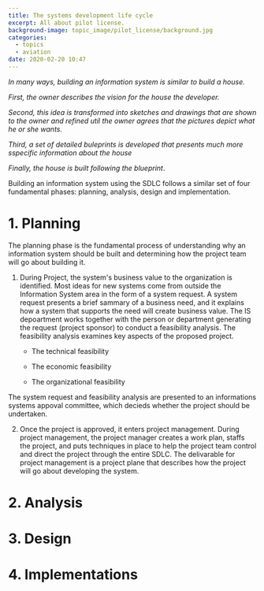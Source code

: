 ```yaml
---
title: The systems development life cycle
excerpt: All about pilot license.
background-image: topic_image/pilot_license/background.jpg
categories:
  - topics
  - aviation
date: 2020-02-20 10:47
---
```


*In many ways, building an information system is similar to build a house.*

*First, the owner describes the vision for the house the developer.*

*Second, this idea is transformed into sketches and drawings that are shown to the owner and refined util the owner agrees that the pictures depict what he or she wants.*

*Third, a set of detailed buleprints is developed that presents much more sspecific information about the house*

*Finally, the house is built following the blueprint*.

Building an information system using the SDLC follows a similar set of four fundamental phases: planning, analysis, design and implementation.

# 1. Planning

The planning phase is the fundamental process of understanding why an information system should be built and determining how the project team will go about building it.

1. During Project, the system's business value to the organization is identified. Most ideas for new systems come from outside the Information System area in the form of a system request. A system request presents a brief sammary of a business need, and it explains how a system that supports the need will create business value. The IS depoartment works together with the person or department generating the request (project sponsor) to conduct a feasibility analysis. The feasibility analysis examines key aspects of the proposed project.

	- The technical feasibility 
	
	- The economic feasibility

	- The organizational feasibility

The system request and feasibility analysis are presented to an informations systems appoval committee, which decieds whether the project should be undertaken.

2. Once the project is approved, it enters project management. During project management, the project manager creates a work plan, staffs the project, and puts techniques in place to help the project team control and direct the project through the entire SDLC. The delivarable for project management is a project plane that describes how the project will go about developing the system.

# 2. Analysis

# 3. Design

# 4. Implementations

<!-- # Being an analyst

Business Analyst focus on business issues surrounding the system.  Help identify the business value that the system will create-develops ideas for improving the business processes.

The requirements analyst role focuses on eliciting the requirements from the stakeholders associated with the new system.

The infrastructure analyst role focuses on technical issues surrounding the ways the system will interact with the organization's technical infrastructure.
 -->

